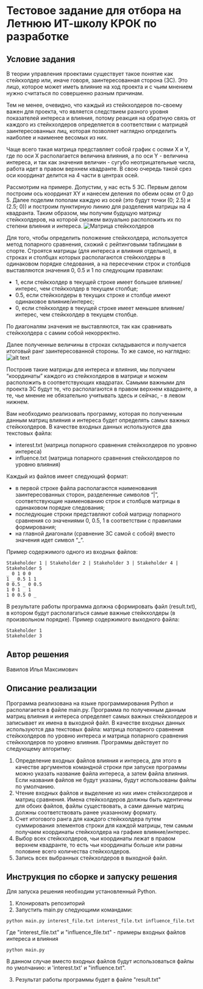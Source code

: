 # Тестовое задание для отбора на Летнюю ИТ-школу КРОК по разработке

## Условие задания

В теории управления проектами существует такое понятие как стейкхолдер или, иначе говоря, заинтересованная сторона (ЗС). Это лицо, которое может иметь влияние на ход проекта и с чьим мнением нужно считаться по совершенно разным причинам.

Тем не менее, очевидно, что каждый из стейкхолдеров по-своему важен для проекта, что является следствием разного уровня показателей интереса и влияния, потому реакция на обратную связь от каждого из стейкхолдеров определяется в соответствии с матрицей заинтересованных лиц, которая позволяет наглядно определить наиболее и наименее весомых из них.

Чаще всего такая матрица представляет собой график с осями X и Y, где по оси X располагается величина влияния, а по оси Y - величина интереса, и так как значения величин - сугубо неотрицательные числа, работа идет в правом верхнем квадранте. В свою очередь такой срез оси координат делится на 4 части в центрах осей.

Рассмотрим на примере. Допустим, у нас есть 5 ЗС. Первым делом построим ось координат XY и нанесем деления по обеим осям от 0 до 5. Далее поделим пополам каждую из осей (это будут точки (0; 2.5) и (2.5; 0)) и построим пунктирную линию для разделения матрицы на 4 квадранта. Таким образом, мы получим будущую матрицу стейкхолдеров, на которой сможем визуально расположить их по степени влияния и интереса.
![Матрица стейкхолдеров](https://github.com/croc-code/school2024-test-task5/blob/master/stakeholders_matrix.png)

Для того, чтобы определить положение стейкхолдера, используется метод попарного сравнения, схожий с рейтинговыми таблицами в спорте. Строятся матрицы (для интереса и влияния отдельно), в строках и столбцах которых располагаются стейкхолдеры в одинаковом порядке следования, а на пересечении строк и столбцов выставляются значения 0, 0.5 и 1 по следующим правилам:

- 1, если стейкхолдер в текущей строке имеет большее влияние/интерес, чем стейкхолдер в текущем столбце;
- 0.5, если стейкхолдеры в текущих строке и столбце имеют одинаковое влияние/интерес;
- 0, если стейкхолдер в текущей строке имеет меньшее влияние/интерес, чем стейкхолдер в текущем столбце.

По диагоналям значения не выставляются, так как сравнивать стейкхолдера с самим собой некорректно.

Далее полученные величины в строках складываются и получается итоговый ранг заинтересованной стороны. То же самое, но наглядно:
![alt text](https://github.com/croc-code/school2024-test-task5/blob/master/pair_compair.png)

Построив такие матрицы для интереса и влияния, мы получаем “координаты” каждого из стейкхолдеров в матрице и можем расположить в соответствующих квадратах.
Самыми важными для проекта ЗС будут те, что располагаются в правом верхнем квадранте, а те, чье мнение не обязательно учитывать здесь и сейчас, - в левом нижнем.

Вам необходимо реализовать программу, которая по полученным данным матриц влияния и интереса будет определять самых важных стейкхолдеров. В качестве входных данных используются два текстовых файла:

- interest.txt (матрица попарного сравнения стейкхолдеров по уровню интереса)
- influence.txt (матрица попарного сравнения стейкхолдеров по уровню влияния)

Каждый из файлов имеет следующий формат:

- в первой строке файла располагаются наименования заинтересованных сторон, разделенные символов “|”, соответствующие наименованию строк и столбцов матрицы в одинаковом порядке следования;
- последующие строки представляют собой матрицу попарного сравнения со значениями 0, 0.5, 1 в соответствии с правилами формирования;
- на главной диагонали (сравнение ЗС самой с собой) вместо значения идет символ “\_”.

Пример содержимого одного из входных файлов:

```
Stakeholder 1 | Stakeholder 2 | Stakeholder 3 | Stakeholder 4 | Stakeholder 5
_ 0 1 0 0
1 _ 0.5 1 1
0 0.5 _ 0 0.5
1 0 1 _ 1
1 0 0.5 0 _
```

В результате работы программа должна сформировать файл (result.txt), в котором будут располагаться самые важные стейкхолдеры (в произвольном порядке). Пример содержимого выходного файла:

```
Stakeholder 1
Stakeholder 3
```

## Автор решения

Вавилов Илья Максимович

## Описание реализации

Программа реализована на языке программирования Python и располагается в файле main.py. Программа по полученным данным матриц влияния и интереса определяет самых важных стейкхолдеров и записывает их имена в выходной файл. В качестве входных данных используются два текстовых файла: матрица попарного сравнения стейкхолдеров по уровню интереса и матрица попарного сравнения стейкхолдеров по уровню влияния. Программы действует по следующему алгоритму:

1. Определение входных файлов влияния и интереса, для этого в качестве аргументов командной строки при запуске программы можно указать название файла интереса, а затем файла влияния. Если названия файлов не будут указаны, будут использованы файлы по умолчанию.
2. Чтение входных файлов и выделение из них имен стейкхолдеров и матриц сравнения. Имена стейкхолдеров должны быть идентичны для обоих файлов, файлы существовать, а сами данные матриц должны соответствовать ранее указанному формату.
3. Счет итогового ранга для каждого стейкхолдера путем суммирования элементов строки для каждой матрицы, тем самым получаем координаты стейкхолдера на графике влияние/интерес.
4. Выбор всех стейкхолдеров, чьи координаты лежат в правом верхнем квадранте, то есть чьи координаты больше или равны половине всего количества стейкхолдеров.
5. Запись всех выбранных стейкхолдеров в выходной файл.

## Инструкция по сборке и запуску решения

Для запуска решения необходим установленный Python.

1. Клонировать репозиторий
2. Запустить main.py следующими командами:

```
python main.py interest_file.txt interest_file.txt influence_file.txt
```

Где "interest_file.txt" и "influence_file.txt" - примеры входных файлов интереса и влияния

```
python main.py
```

В данном случае вместо входных файлов будут использоваться файлы по умолчанию: и 'interest.txt' и "influence.txt".

3. Результат работы программы будет в файле "result.txt"
